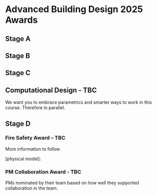 # Advanced Building Design 2025 Awards 

## Stage A

## Stage B

## Stage C

## Computational Design - TBC 

We want you to embrace parametrics and smarter ways to work in this course. Therefore in parallel. 

## Stage D

### Fire Safety Award – TBC 

More information to follow. 

[physical model]: 

### PM Collaboration Award - TBC 

PMs nominated by their team based on how well they supported collaboration in the team. 
